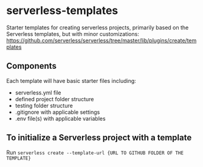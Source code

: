 # serverless-templates
Starter templates for creating serverless projects, primarily based on the Serverless templates, but with minor customizations:
https://github.com/serverless/serverless/tree/master/lib/plugins/create/templates

## Components
Each template will have basic starter files including:
- serverless.yml file
- defined project folder structure
- testing folder structure
- .gitignore with applicable settings
- .env file(s) with applicable variables

## To initialize a Serverless project with a template
Run ```serverless create --template-url {URL TO GITHUB FOLDER OF THE TEMPLATE}```
